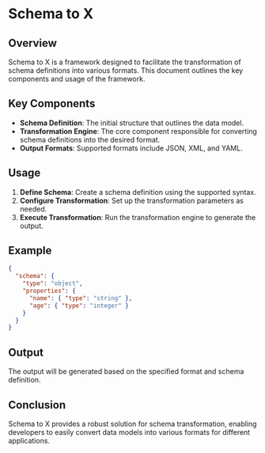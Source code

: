 # Schema to X

## Overview
Schema to X is a framework designed to facilitate the transformation of schema definitions into various formats. This document outlines the key components and usage of the framework.

## Key Components
- **Schema Definition**: The initial structure that outlines the data model.
- **Transformation Engine**: The core component responsible for converting schema definitions into the desired format.
- **Output Formats**: Supported formats include JSON, XML, and YAML.

## Usage
1. **Define Schema**: Create a schema definition using the supported syntax.
2. **Configure Transformation**: Set up the transformation parameters as needed.
3. **Execute Transformation**: Run the transformation engine to generate the output.

## Example
```json
{
  "schema": {
    "type": "object",
    "properties": {
      "name": { "type": "string" },
      "age": { "type": "integer" }
    }
  }
}
```

## Output
The output will be generated based on the specified format and schema definition.

## Conclusion
Schema to X provides a robust solution for schema transformation, enabling developers to easily convert data models into various formats for different applications.